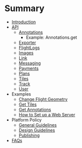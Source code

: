 # Summary

* [Introduction](README.md)
* [API](api-overview.md)
  * [Annotations](annotations.md)
    * Example: Annotations.get
  * [Exporter](exporter.md)
  * [FlightLogs](flightlogs.md)
  * [Images](images.md)
  * [Link](link.md)
  * [Messaging](messaging.md)
  * [Payments](payments.md)
  * [Plans](plans.md)
  * [Tiles](tiles.md)
  * [Track](track.md)
  * [User](user.md)
* Examples
  * [Change Flight Geometry](change_flight_geometry.md)
  * [Get Tiles](get_tiles.md)
  * [Get Annotations](get_annotations.md)
  * [How to Set up a Web Server](server_example.md)
* Platform Policy
  * [General Guidelines](guidelines.md)
  * [Design Guidelines](styles.md)
  * [Publishing](publishing.md)
* [FAQs](faqs.md)

